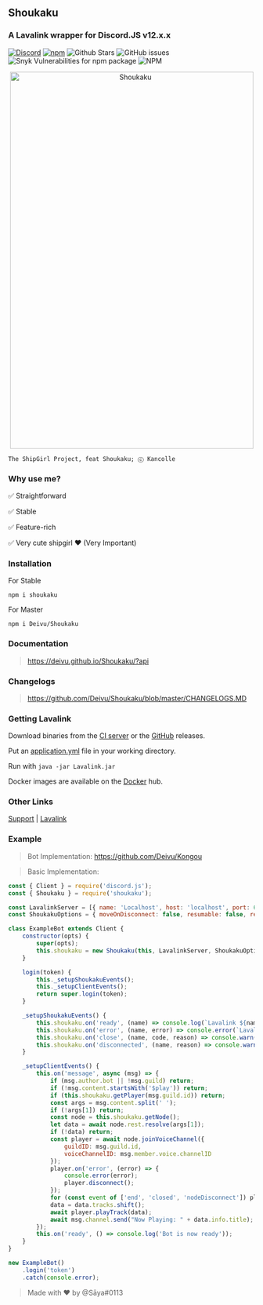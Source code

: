 ## Shoukaku
### A Lavalink wrapper for Discord.JS v12.x.x
[![Discord](https://img.shields.io/discord/423116740810244097?style=flat-square)](https://discordapp.com/invite/FVqbtGu)
[![npm](https://img.shields.io/npm/v/shoukaku?style=flat-square)](https://www.npmjs.com/package/shoukaku)
![Github Stars](https://img.shields.io/github/stars/Deivu/Shoukaku?style=flat-square)
![GitHub issues](https://img.shields.io/github/issues-raw/Deivu/Shoukaku?style=flat-square)
![Snyk Vulnerabilities for npm package](https://img.shields.io/snyk/vulnerabilities/npm/shoukaku?style=flat-square) 
![NPM](https://img.shields.io/npm/l/shoukaku?style=flat-square)

<p align="center">
  <img width="497" height="768" alt="Shoukaku" src="https://raw.githubusercontent.com/Deivu/Shoukaku/master/assets/cover.png"></img>
</p>

```
The ShipGirl Project, feat Shoukaku; ⓒ Kancolle
```

### Why use me?

✅ Straightforward

✅ Stable

✅ Feature-rich

✅ Very cute shipgirl ❤ (Very Important)

### Installation
For Stable
```
npm i shoukaku
```
For Master
```
npm i Deivu/Shoukaku
```

### Documentation

> https://deivu.github.io/Shoukaku/?api

### Changelogs

> https://github.com/Deivu/Shoukaku/blob/master/CHANGELOGS.MD

### Getting Lavalink

Download binaries from the [CI server](https://ci.fredboat.com/viewLog.html?buildId=lastSuccessful&buildTypeId=Lavalink_Build&tab=artifacts&guest=1) or the [GitHub](https://github.com/Frederikam/Lavalink/releases) releases.

Put an [application.yml](https://github.com/Frederikam/Lavalink/blob/master/LavalinkServer/application.yml.example) file in your working directory.

Run with `java -jar Lavalink.jar`

Docker images are available on the [Docker](https://hub.docker.com/r/fredboat/lavalink/) hub.

### Other Links

[Support](https://discord.gg/FVqbtGu) | [Lavalink](https://github.com/Frederikam/Lavalink)

### Example

> Bot Implementation: https://github.com/Deivu/Kongou

> Basic Implementation:

```js
const { Client } = require('discord.js');
const { Shoukaku } = require('shoukaku');

const LavalinkServer = [{ name: 'Localhost', host: 'localhost', port: 6969, auth: 'big_weeb' }];
const ShoukakuOptions = { moveOnDisconnect: false, resumable: false, resumableTimeout: 30, reconnectTries: 2, restTimeout: 10000 };

class ExampleBot extends Client {
    constructor(opts) {
        super(opts);
        this.shoukaku = new Shoukaku(this, LavalinkServer, ShoukakuOptions);
    }

    login(token) {
        this._setupShoukakuEvents();
        this._setupClientEvents();
        return super.login(token);
    }

    _setupShoukakuEvents() {
        this.shoukaku.on('ready', (name) => console.log(`Lavalink ${name}: Ready!`));
        this.shoukaku.on('error', (name, error) => console.error(`Lavalink ${name}: Error Caught,`, error));
        this.shoukaku.on('close', (name, code, reason) => console.warn(`Lavalink ${name}: Closed, Code ${code}, Reason ${reason || 'No reason'}`));
        this.shoukaku.on('disconnected', (name, reason) => console.warn(`Lavalink ${name}: Disconnected, Reason ${reason || 'No reason'}`));
    }

    _setupClientEvents() {
        this.on('message', async (msg) => {
            if (msg.author.bot || !msg.guild) return;
            if (!msg.content.startsWith('$play')) return;
            if (this.shoukaku.getPlayer(msg.guild.id)) return;
            const args = msg.content.split(' ');
            if (!args[1]) return;
            const node = this.shoukaku.getNode();
            let data = await node.rest.resolve(args[1]);
            if (!data) return;
            const player = await node.joinVoiceChannel({
                guildID: msg.guild.id,
                voiceChannelID: msg.member.voice.channelID
            }); 
            player.on('error', (error) => {
                console.error(error);
                player.disconnect();
            });
            for (const event of ['end', 'closed', 'nodeDisconnect']) player.on(event, () => player.disconnect());
            data = data.tracks.shift();
            await player.playTrack(data); 
            await msg.channel.send("Now Playing: " + data.info.title);
        });
        this.on('ready', () => console.log('Bot is now ready'));
    }
}

new ExampleBot()
    .login('token')
    .catch(console.error);
```

> Made with ❤ by @Sāya#0113